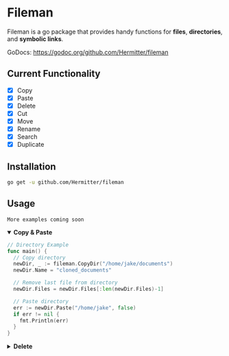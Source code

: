# Fileman

Fileman is a go package that provides handy functions for **files**, **directories**, and **symbolic links**.

GoDocs: https://godoc.org/github.com/Hermitter/fileman

## Current Functionality
- [x] Copy
- [x] Paste
- [x] Delete
- [x] Cut
- [x] Move
- [x] Rename
- [x] Search
- [x] Duplicate

## Installation
```bash
go get -u github.com/Hermitter/fileman
```

## Usage
`More examples coming soon`
<details open>
<summary><b>Copy & Paste</b></summary>

```go
// Directory Example
func main() {
  // Copy directory
  newDir, _ := fileman.CopyDir("/home/jake/documents")
  newDir.Name = "cloned_documents"

  // Remove last file from directory
  newDir.Files = newDir.Files[:len(newDir.Files)-1]

  // Paste directory
  err := newDir.Paste("/home/jake", false)
  if err != nil {
    fmt.Println(err)
  }
}
```
</details>

<details close>
<summary><b>Delete</b></summary>

```go
func main(){
  err := fileman.Delete("/home/jake/documents/myFile.txt")
  if err != nil {
    fmt.Println(err)
  }
}
```
</details>

